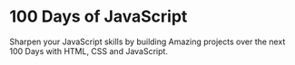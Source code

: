 # 100 Days of JavaScript
Sharpen your JavaScript skills by building Amazing projects over the next 100 Days with HTML, CSS and JavaScript.
